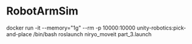 # RobotArmSim

docker run -it --memory="1g" --rm -p 10000:10000 unity-robotics:pick-and-place /bin/bash
roslaunch niryo_moveit part_3.launch
